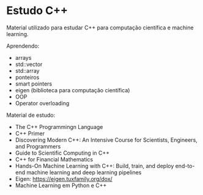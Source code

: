 # Estudo C++

Material utilizado para estudar C++ para computação científica e machine learning.

Aprendendo:

* arrays
* std::vector
* std::array
* ponteiros
* smart pointers
* eigen (biblioteca para computação científica)
* OOP
* Operator overloading

Material de estudo: 

* The C++ Programmingn Language
* C++ Primer
* Discovering Modern C++: An Intensive Course for Scientists, Engineers, and Programmers
* Guide to Scientific Computing in C++
* C++ for Financial Mathematics
* Hands-On Machine Learning with C++: Build, train, and deploy end-to-end machine learning and deep learning pipelines
* Eigen: https://eigen.tuxfamily.org/dox/
* Machine Learning em Python e C++

